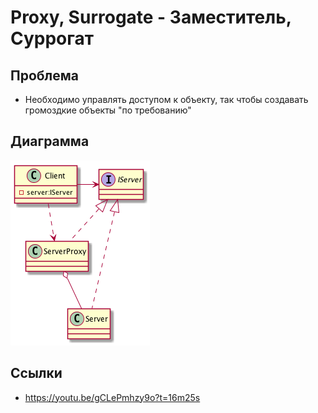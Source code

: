 # Proxy, Surrogate - Заместитель, Суррогат

## Проблема

* Необходимо управлять доступом к объекту, так чтобы создавать громоздкие объекты "по требованию"
    
## Диаграмма

![Proxy](uml.png)

## Ссылки

* https://youtu.be/gCLePmhzy9o?t=16m25s